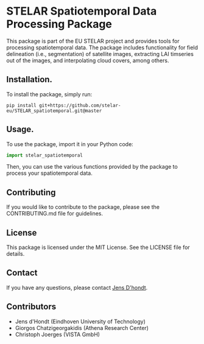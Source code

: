 # STELAR Spatiotemporal Data Processing Package

This package is part of the EU STELAR project and provides tools for processing spatiotemporal data. The package includes functionality for field delineation (i.e., segmentation) of satellite images, extracting LAI timseries out of the images, and interpolating cloud covers, among others.

## Installation.

To install the package, simply run:
```
pip install git+https://github.com/stelar-eu/STELAR_spatiotemporal.git@master
```

## Usage.

To use the package, import it in your Python code:

```python
import stelar_spatiotemporal
```
Then, you can use the various functions provided by the package to process your spatiotemporal data.

## Contributing
If you would like to contribute to the package, please see the CONTRIBUTING.md file for guidelines.

## License
This package is licensed under the MIT License. See the LICENSE file for details.

## Contact
If you have any questions, please contact [Jens D'hondt](mailto:j.e.d.hondt@tue.nl).

## Contributors
- Jens d'Hondt (Eindhoven University of Technology)
- Giorgos Chatzigeorgakidis (Athena Research Center)
- Christoph Joerges (VISTA GmbH)
